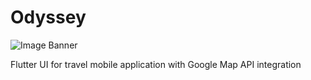 # Odyssey

![Image Banner](https://i.imgur.com/kOLCNNp.png)

Flutter UI for travel mobile application with Google Map API integration
